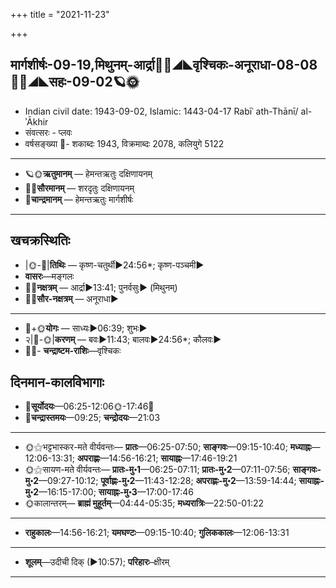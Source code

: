 +++
title = "2021-11-23"

+++
## मार्गशीर्षः-09-19,मिथुनम्-आर्द्रा🌛🌌◢◣वृश्चिकः-अनूराधा-08-08🌌🌞◢◣सहः-09-02🪐🌞
- Indian civil date: 1943-09-02, Islamic: 1443-04-17 Rabīʿ ath-Thānī/ al-ʾĀkhir
- संवत्सरः - प्लवः
- वर्षसङ्ख्या 🌛- शकाब्दः 1943, विक्रमाब्दः 2078, कलियुगे 5122
___________________
- 🪐🌞**ऋतुमानम्** — हेमन्तऋतुः दक्षिणायनम्
- 🌌🌞**सौरमानम्** — शरदृतुः दक्षिणायनम्
- 🌛**चान्द्रमानम्** — हेमन्तऋतुः मार्गशीर्षः
___________________


## खचक्रस्थितिः
- |🌞-🌛|**तिथिः** — कृष्ण-चतुर्थी►24:56*; कृष्ण-पञ्चमी►  
- **वासरः**—मङ्गलः  
- 🌌🌛**नक्षत्रम्** — आर्द्रा►13:41; पुनर्वसुः► (मिथुनम्)  
- 🌌🌞**सौर-नक्षत्रम्** — अनूराधा►  
___________________
- 🌛+🌞**योगः** — साध्यः►06:39; शुभः►  
- २|🌛-🌞|**करणम्** — बवः►11:43; बालवः►24:56*; कौलवः►  
- 🌌🌛- **चन्द्राष्टम-राशिः**—वृश्चिकः  


## दिनमान-कालविभागाः
- 🌅**सूर्योदयः**—06:25-12:06🌞️-17:46🌇  
- 🌛**चन्द्रास्तमयः**—09:25; **चन्द्रोदयः**—21:03  
___________________
- 🌞⚝भट्टभास्कर-मते वीर्यवन्तः— **प्रातः**—06:25-07:50; **साङ्गवः**—09:15-10:40; **मध्याह्नः**—12:06-13:31; **अपराह्णः**—14:56-16:21; **सायाह्नः**—17:46-19:21  
- 🌞⚝सायण-मते वीर्यवन्तः— **प्रातः-मु॰1**—06:25-07:11; **प्रातः-मु॰2**—07:11-07:56; **साङ्गवः-मु॰2**—09:27-10:12; **पूर्वाह्णः-मु॰2**—11:43-12:28; **अपराह्णः-मु॰2**—13:59-14:44; **सायाह्नः-मु॰2**—16:15-17:00; **सायाह्नः-मु॰3**—17:00-17:46  
- 🌞कालान्तरम्— **ब्राह्मं मुहूर्तम्**—04:44-05:35; **मध्यरात्रिः**—22:50-01:22  
___________________
- **राहुकालः**—14:56-16:21; **यमघण्टः**—09:15-10:40; **गुलिककालः**—12:06-13:31  
___________________
- **शूलम्**—उदीची दिक् (►10:57); **परिहारः**–क्षीरम्  
___________________
